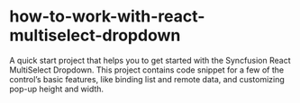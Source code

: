 # how-to-work-with-react-multiselect-dropdown
A quick start project that helps you to get started with the Syncfusion React MultiSelect Dropdown. This project contains code snippet for a few of the control’s basic features, like binding list and remote data, and customizing pop-up height and width.
